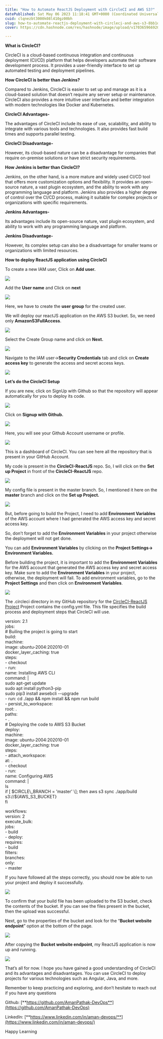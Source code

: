 ```yaml
---
title: "How to Automate ReactJS Deployment with CircleCI and AWS S3?"
datePublished: Sat May 06 2023 11:18:41 GMT+0000 (Coordinated Universal Time)
cuid: clqnezbt3000k08l410gz00bh
slug: how-to-automate-reactjs-deployment-with-circleci-and-aws-s3-8bb1d6b72b26
cover: https://cdn.hashnode.com/res/hashnode/image/upload/v1703659669208/f90c6aee-b2b0-403c-b2fe-aaf5cf358949.png

---
```


**What is CircleCI?**

CircleCI is a cloud-based continuous integration and continuous deployment (CI/CD) platform that helps developers automate their software development process. It provides a user-friendly interface to set up automated testing and deployment pipelines.

**How CircleCI is better than Jenkins?**

Compared to Jenkins, CircleCI is easier to set up and manage as it is a cloud-based solution that doesn’t require any server setup or maintenance. CircleCI also provides a more intuitive user interface and better integration with modern technologies like Docker and Kubernetes.

**CircleCI Advantages-**

The advantages of CircleCI include its ease of use, scalability, and ability to integrate with various tools and technologies. It also provides fast build times and supports parallel testing.

**CircleCI Disadvantage-**

However, its cloud-based nature can be a disadvantage for companies that require on-premise solutions or have strict security requirements.

**How Jenkins is better than CircleCI?**

Jenkins, on the other hand, is a more mature and widely used CI/CD tool that offers more customization options and flexibility. It provides an open-source nature, a vast plugin ecosystem, and the ability to work with any programming language and platform. Jenkins also provides a higher degree of control over the CI/CD process, making it suitable for complex projects or organizations with specific requirements.

**Jenkins Advantages-**

Its advantages include its open-source nature, vast plugin ecosystem, and ability to work with any programming language and platform.

**Jenkins Disadvantage-**

However, its complex setup can also be a disadvantage for smaller teams or organizations with limited resources.

**How to deploy ReactJS application using CircleCI**

To create a new IAM user, Click on **Add user.**

![](https://cdn.hashnode.com/res/hashnode/image/upload/v1703659646238/95f3b379-3d5f-43f8-969e-2b407680d3dc.png)

Add the **User name** and Click on **next**

![](https://cdn.hashnode.com/res/hashnode/image/upload/v1703659648038/b7e9db59-f6b7-4041-a40a-d5b14b86cfde.png)

Here, we have to create the **user group** for the created user.

We will deploy our reactJS application on the AWS S3 bucket. So, we need only **AmazonS3FullAccess**.

![](https://cdn.hashnode.com/res/hashnode/image/upload/v1703659649603/4dc60e35-4706-49fa-96e1-d6306c4e40f5.png)

Select the Create Group name and click on **Next.**

![](https://cdn.hashnode.com/res/hashnode/image/upload/v1703659651420/37f5daeb-7cd1-4655-a778-d3114f670b21.png)

Navigate to the IAM user->**Security Credentials** tab and click on **Create access key** to generate the access and secret access keys.

![](https://cdn.hashnode.com/res/hashnode/image/upload/v1703659653081/8320ab8b-dbe6-4251-9a60-9c56fd9702d4.png)

**Let’s do the CircleCI Setup**

If you are new, click on SignUp with Github so that the repository will appear automatically for you to deploy its code.

![](https://cdn.hashnode.com/res/hashnode/image/upload/v1703659654531/e17300fb-500e-4f3c-a059-108841c45062.png)

Click on **Signup with Github.**

![](https://cdn.hashnode.com/res/hashnode/image/upload/v1703659656043/b06ef1c6-6124-4586-86b1-147562eb2db0.png)

Here, you will see your Github Account username or profile.

![](https://cdn.hashnode.com/res/hashnode/image/upload/v1703659657531/b9cb7d79-fd7b-41aa-8199-9aeb6f44b1a4.png)

This is a dashboard of CircleCI. You can see here all the repository that is present in your GitHub Account.

My code is present in the **CircleCI-ReactJS** repo. So, I will click on the **Set up Project** in front of the **CircleCI-ReactJS** repo.

![](https://cdn.hashnode.com/res/hashnode/image/upload/v1703659659086/c175e6ff-21c6-44b1-aab4-b4dc478f1ba5.png)

My config file is present in the master branch. So, I mentioned it here on the **master** branch and click on the **Set up Project.**

![](https://cdn.hashnode.com/res/hashnode/image/upload/v1703659660852/c7fe5cca-3426-44a5-be22-e5a93c6e28d6.png)

But, before going to build the Project, I need to add **Environment Variables** of the AWS account where I had generated the AWS access key and secret access key.

So, don’t forget to add the **Environment Variables** in your project otherwise the deployment will not get done.

You can add **Environment Variables** by clicking on the **Project Settings-> Environment Variables.**

Before building the project, it is important to add the **Environment Variables** for the AWS account that generated the AWS access key and secret access key. Make sure to add the **Environment Variables** in your project, otherwise, the deployment will fail. To add environment variables, go to the **Project Settings** and then click on **Environment Variables**.

![](https://cdn.hashnode.com/res/hashnode/image/upload/v1703659662503/fd9e7b48-d694-495f-8dfc-38f0c2e5edec.png)

The .circleci directory in my GitHub repository for the [CircleCI-ReactJS Project](https://github.com/AmanPathak-dev/CircleCI-ReactJS.git) Project contains the config.yml file. This file specifies the build process and deployment steps that CircleCI will use.

version: 2.1  
jobs:  
\# Builing the project is going to start  
  build:  
    machine:  
      image: ubuntu-2004:202010-01  
      docker\_layer\_caching: true  
    steps:  
      \- checkout  
      \- run:  
          name: Installing AWS CLI  
          command: |  
            sudo apt-get update  
            sudo apt install python3-pip  
            sudo pip3 install awsebcli --upgrade  
      \- run: cd ./app && npm install && npm run build  
      \- persist\_to\_workspace:  
          root: .  
          paths:  
            \- .  
\# Deploying the code to AWS S3 Bucket  
  deploy:   
    machine:  
      image: ubuntu-2004:202010-01  
      docker\_layer\_caching: true  
    steps:  
      \- attach\_workspace:  
          at: .  
      \- checkout  
      \- run:   
          name: Configuring AWS  
          command: |  
            ls  
            if \[ $CIRCLE\_BRANCH = 'master' \]; then  
              aws s3 sync ./app/build s3://${AWS\_S3\_BUCKET}  
            fi  
  
workflows:  
  version: 2  
  execute\_bulk:  
    jobs:  
      \- build  
      \- deploy:  
          requires:  
            \- build  
          filters:  
            branches:  
              only:  
                \- master 

If you have followed all the steps correctly, you should now be able to run your project and deploy it successfully.

![](https://cdn.hashnode.com/res/hashnode/image/upload/v1703659664138/2a715e0d-9eca-451f-95dd-366fb1a39a26.png)

To confirm that your build file has been uploaded to the S3 bucket, check the contents of the bucket. If you can see the files present in the bucket, then the upload was successful.

Next, go to the properties of the bucket and look for the “**Bucket website endpoint**” option at the bottom of the page.

![](https://cdn.hashnode.com/res/hashnode/image/upload/v1703659665840/3525e1c5-7bc5-4709-b862-a7a807064474.png)

After copying the **Bucket website endpoint**, my ReactJS application is now up and running.

![](https://cdn.hashnode.com/res/hashnode/image/upload/v1703659667673/239728ad-7e2c-4890-85f6-0ea881b3c7ca.png)

That’s all for now. I hope you have gained a good understanding of CircleCI and its advantages and disadvantages. You can use CircleCI to deploy projects for various technologies such as Angular, Java, and more.

Remember to keep practicing and exploring, and don’t hesitate to reach out if you have any questions

Github: [**https://github.com/AmanPathak-DevOps**](https://github.com/AmanPathak-DevOps)

LinkedIn: [**https://www.linkedin.com/in/aman-devops/**](https://www.linkedin.com/in/aman-devops/)

Happy Learning